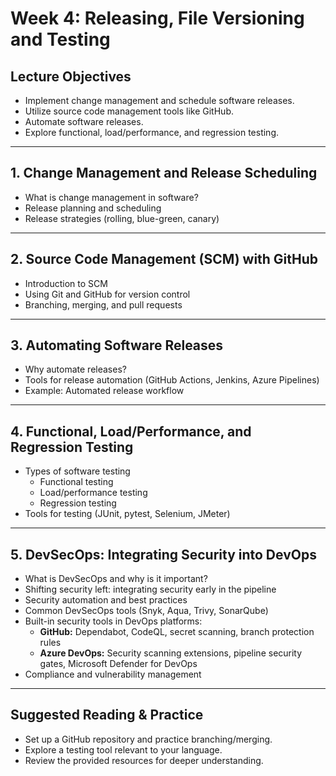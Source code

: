# Week 4: Releasing, File Versioning and Testing

## Lecture Objectives
- Implement change management and schedule software releases.
- Utilize source code management tools like GitHub.
- Automate software releases.
- Explore functional, load/performance, and regression testing.

---

## 1. Change Management and Release Scheduling
- What is change management in software?
- Release planning and scheduling
- Release strategies (rolling, blue-green, canary)

---

## 2. Source Code Management (SCM) with GitHub
- Introduction to SCM
- Using Git and GitHub for version control
- Branching, merging, and pull requests

---

## 3. Automating Software Releases
- Why automate releases?
- Tools for release automation (GitHub Actions, Jenkins, Azure Pipelines)
- Example: Automated release workflow

---

## 4. Functional, Load/Performance, and Regression Testing
- Types of software testing
  - Functional testing
  - Load/performance testing
  - Regression testing
- Tools for testing (JUnit, pytest, Selenium, JMeter)

---

## 5. DevSecOps: Integrating Security into DevOps
- What is DevSecOps and why is it important?
- Shifting security left: integrating security early in the pipeline
- Security automation and best practices
- Common DevSecOps tools (Snyk, Aqua, Trivy, SonarQube)
- Built-in security tools in DevOps platforms:
  - **GitHub:** Dependabot, CodeQL, secret scanning, branch protection rules
  - **Azure DevOps:** Security scanning extensions, pipeline security gates, Microsoft Defender for DevOps
- Compliance and vulnerability management

---

## Suggested Reading & Practice
- Set up a GitHub repository and practice branching/merging.
- Explore a testing tool relevant to your language.
- Review the provided resources for deeper understanding.